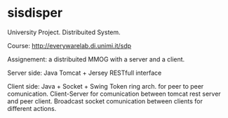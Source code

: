 # sisdisper
University Project. Distribuited System.

Course: http://everywarelab.di.unimi.it/sdp

Assignement: a distribuited MMOG with a server and a client.

Server side: Java Tomcat + Jersey 
RESTfull interface

Client side: Java + Socket + Swing
Token ring arch. for peer to peer comunication. Client-Server for comunication between tomcat rest server and peer client. Broadcast socket comunication between clients for different actions.


